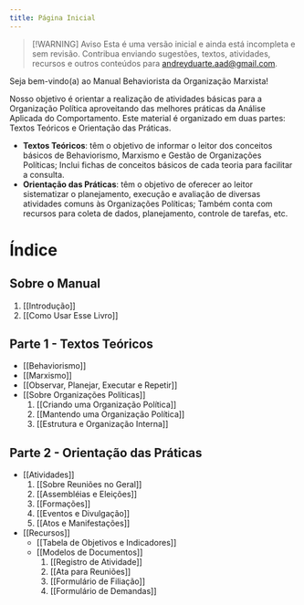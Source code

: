 ```yaml
---
title: Página Inicial
---
```

> [!WARNING] Aviso
> Esta é uma versão inicial e ainda está incompleta e sem revisão. Contribua enviando sugestões, textos, atividades, recursos e outros conteúdos para andreyduarte.aad@gmail.com.

Seja bem-vindo(a) ao Manual Behaviorista da Organização Marxista!

Nosso objetivo é orientar a realização de atividades básicas para a Organização Política aproveitando das melhores práticas da Análise Aplicada do Comportamento. Este material é organizado em duas partes: Textos Teóricos e Orientação das Práticas. 

* **Textos Teóricos**: têm o objetivo de informar o leitor dos conceitos básicos de Behaviorismo, Marxismo e Gestão de Organizações Políticas; Inclui fichas de conceitos básicos de cada teoria para facilitar a consulta.
* **Orientação das Práticas**: têm o objetivo de oferecer ao leitor  sistematizar o planejamento, execução e avaliação de diversas atividades comuns às Organizações Políticas; Também conta com recursos para coleta de dados, planejamento, controle de tarefas, etc.
# Índice
## Sobre o Manual
1. [[Introdução]]
2. [[Como Usar Esse Livro]]
## Parte 1 - Textos Teóricos 
* [[Behaviorismo]]
* [[Marxismo]]
* [[Observar, Planejar, Executar e Repetir]]
* [[Sobre Organizações Políticas]]
	1. [[Criando uma Organização Política]]
	2. [[Mantendo uma Organização Política]]
	3. [[Estrutura e Organização Interna]]
## Parte 2 - Orientação das Práticas 
* [[Atividades]]
	1. [[Sobre Reuniões no Geral]]
	2. [[Assembléias e Eleições]]
	3. [[Formações]]
	4. [[Eventos e Divulgação]]
	5. [[Atos e Manifestações]]
* [[Recursos]]
	* [[Tabela de Objetivos e Indicadores]]
	* [[Modelos de Documentos]]
		1. [[Registro de Atividade]]
		2. [[Ata para Reuniões]]
		3. [[Formulário de Filiação]]
		4. [[Formulário de Demandas]]